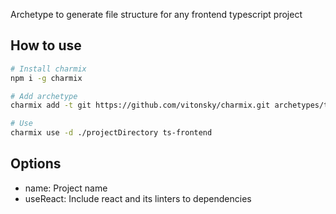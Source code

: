 Archetype to generate file structure for any frontend typescript project

## How to use

```sh
# Install charmix
npm i -g charmix

# Add archetype
charmix add -t git https://github.com/vitonsky/charmix.git archetypes/ts-frontend

# Use
charmix use -d ./projectDirectory ts-frontend
```

## Options

- name: Project name
- useReact: Include react and its linters to dependencies
